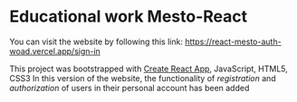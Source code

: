 # Educational work Mesto-React 

You can visit the website by following this link: https://react-mesto-auth-woad.vercel.app/sign-in 

This project was bootstrapped with [Create React App](https://github.com/facebook/create-react-app), JavaScript, HTML5, CSS3
In this version of the website, the functionality of *registration* and *authorization* of users in their personal account has been added
